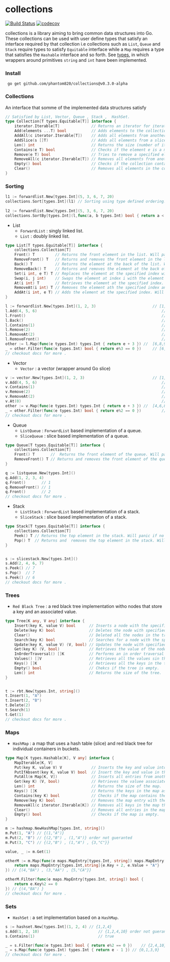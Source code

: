 # collections
[![Build Status](https://app.travis-ci.com/phantom820/collections.svg?branch=main)](https://app.travis-ci.com/phantom820/collections) [![codecov](https://codecov.io/gh/phantom820/collections/branch/main/graph/badge.svg?token=TY4FD26RP0)](https://codecov.io/gh/phantom820/collections)

collections is a library aiming to bring common data structures into Go. These collections can be used with user define types that satisfy an interface required by that collection i.e collections such as `List`, `Queue` and `Stack` require types to satisfy `Equitable` interface while a `Map` requires a type that satisfies the `Hashable` interface and so forth. See [types](https://github.com/phantom820/collections/blob/main/types/types.go), in which wrappers around primitives `string` and `int` have been implemented. 

### Install 
` go get github.com/phantom820/collections@v0.3.0-alpha`

### Collections
An interface that somme of the implemented data structures satisfy 
```go
// Satisfied by List, Vector, Queue , Stack ,  HashSet.
type Collection[T types.Equitable[T]] interface {
	iterator.Iterable[T]              // Returns an iterator for iterating through the collection.
	Add(elements ...T) bool           // Adds elements to the collection.
	AddAll(c iterator.Iterable[T])    // Adds all elements from another collection into the collection.
	AddSlice(s []T)                   // Adds all elements from a slice into the collection.
	Len() int                         // Returns the size (number of items) stored in the collection.
	Contains(e T) bool                // Checks if the element e is a member of the collection.
	Remove(e T) bool                  // Tries to remove a specified element in the collection. It removes the first occurence of the element.
	RemoveAll(c iterator.Iterable[T]) // Removes all elements from another collections that appear in the collection.
	Empty() bool                      // Checks if the collection contains any elements.
	Clear()                           // Removes all elements in the collection.
}
```

### Sorting
```go
l1 := forwardlist.New[types.Int](5, 3, 6, 7, 20)
collections.Sort[types.Int](l1) // Sorting using type defined ordering.
	
l2 := forwardlist.New[types.Int](5, 3, 6, 7, 20)
collections.SortBy[types.Int](l,func(a, b types.Int) bool { return a < b}) // Sorting with custom comparator.
```

- List
	- `ForwardList` : singly linked list.
	- `List` : doubly linked list.

```go	
type List[T types.Equitable[T]] interface {
	collections.Collection[T]
	Front() T         // Returns the front element in the list. Will panic if there is no front element.
	RemoveFront() T   // Returns and removes the front element in the list.
	Back() T          // Returns the element at the back of the list. Will panic if no back element.
	RemoveBack() T    // Returns and removes the element at the back of the list. Will panic if no back element.
	Set(i int, e T) T // Replaces the element at the specified index with the new element and returns old element. Will panic if index out of bounds.
	Swap(i, j int)    // Swaps the element at index i with the element at index j. Will panic if one or both indices out of bounds.
	At(i int) T       // Retrieves the element at the specified index. Will panic if index is out of bounds.
	RemoveAt(i int) T // Removes the element ath the specified index andreturns it. Will panic if index out of bounds.
	AddAt(i int, e T) // Adds the element at the specified index. Will panic if index out of bounds.
}

l := forwardlist.New[types.Int](1, 2, 3)                         // [1,2,3]
l.Add(4, 5, 6)                                                       // [1,2,3,4,5,6]
l.Front()                                                            // 1
l.Back()                                                             // 6
l.Contains(1)                                                        // true
l.Remove(2)                                                          // [1,3,4,5,6]
l.RemoveAt(2)                                                        //  4 , [1,3,5,6]
l.RemoveFront()                                                      // 1 , [3,5,6]
other := l.Map(func(e types.Int) types.Int { return e + 3 }) //  [6,8,9]
_ = other.Filter(func(e types.Int) bool { return e%3 == 0 })     // [6,9]
// checkout docs for more .

```

- Vector
	- `Vector` : a vector (wrapper around Go slice)
```go
v := vector.New[types.Int](1, 2, 3)                              // [1,2,3]
v.Add(4, 5, 6)                                                       // [1,2,3,4,5,6]
v.Contains(1)                                                        // true
v.Remove(2)                                                          // [1,3,4,5,6]
v.RemoveAt(2)                                                        //  4 , [1,3,5,6]
v.At(0)                                                              // 1
other := v.Map(func(e types.Int) types.Int { return e + 3 }) //  [4,6,8,9]
_ = other.Filter(func(e types.Int) bool { return e%2 == 0 }) 		 // [4,6,8]
// checkout docs for more .
```
- Queue
	- `ListQueue` : `ForwardList` based implementation of a queue.
	- `SliceQueue` : slice based implementation of a queue.

```go
type Queue[T types.Equitable[T]] interface {
	collections.Collection[T]
	Front() T       //  Returns the front element of the queue. Will panic if no front element.
	RemoveFront() T // Returns and removes the front element of the queue. Will panic if no front element.
}

q := listqueue.New[types.Int]()
q.Add(1, 2, 3, 4)
q.Front()       // 1
q.RemoveFront() // 1
q.Front()       // 2
// checkout docs for more .
```

- Stack 
	- `ListStack` : `ForwardList` based implementation of a stack.
	- `SliceStack` : slice based implementation of a stack.
```go
type Stack[T types.Equitable[T]] interface {
	collections.Collection[T]
	Peek() T // Returns the top element in the stack. Will panic if no top element.
	Pop() T  // Returns and  removes the top element in the stack. Will panic if no top element.
}


s := slicestack.New[types.Int]()
s.Add(2, 4, 6, 7)
s.Peek() // 7
s.Pop()  // 7
s.Peek() // 6
// checkout docs for more .
```
### Trees

- `Red Black Tree` : a red black tree implementation witho nodes that store a key and an associated value.
```go
type Tree[K any, V any] interface {
	Insert(key K, value V) bool      // Inserts a node with the specified key and value.
	Delete(key K) bool               // Deletes the node with specified key. Returns true if such a node was found and deleted otherwise false.
	Clear()                          // Deleted all the nodes in the tree.
	Search(key K) bool               // Searches for a node with the specified key.
	Update(key K, value V) (V, bool) // Updates the node with specified key with the new value. Returns the old value if there was such a node.
	Get(key K) (V, bool)             // Retrieves the value of the node with the specified key.
	InOrderTraversal() []K           // Performs an in order traversal and returns results in a slice.
	Values() []V                     // Retrieves all the values sin the tree.
	Keys() []K                       // Retrieves all the keys in the tree.
	Empty() bool                     // Chekcs if the tree is empty.
	Len() int                        // Returns the size of the tree.
}


t := rbt.New[types.Int, string]()
t.Insert(1, "A")
t.Insert(2, "B")
t.Delete(2)
t.Search(1)
t.Get(1)
// checkout docs for more .
```

### Maps
- `HashMap` : a map that uses a hash table (slice) and red black tree for individual containers in buckets.
```go
type Map[K types.Hashable[K], V any] interface {
	MapIterable[K, V]
	Put(key K, value V) V             // Inserts the key and value into the map. Returns the previous value associated with the key if it was present otherwise zero value.
	PutIfAbsent(key K, value V) bool  // Insert the key and value in the map if the key does not already exist.
	PutAll(m Map[K, V])               // Inserts all entries from another map into the map.
	Get(key K) (V, bool)              // Retrieves the valuee associated with the key. Returns zero value if the key does not exist.
	Len() int                         // Returns the size of the map.
	Keys() []K                        // Returns the keys in the map as a slice.
	Contains(key K) bool              // Checks if the map contains the specified key.
	Remove(key K) bool                // Removes the map entry with the specified key.
	RemoveAll(c iterator.Iterable[K]) // Removes all keys in the map that appear in an iterable.
	Clear()                           // Removes all entries in the map.
	Empty() bool                      // Checks if the map is empty.
}

m := hashmap.NewHashMap[types.Int, string]()
m.Put(1, "A") // {(1,"A")}
m.Put(2, "B") // {(2,"B") , (1,"A")} order not gueranted
m.Put(3, "C") // {(2,"B") , (1,"A") , {3,"C"}}

value, _ := m.Get(1)

otherM := m.Map(func(e maps.MapEntry[types.Int, string]) maps.MapEntry[types.Int, string] {
	return maps.MapEntry[types.Int,string]{e.Key + 2, e.Value + "A"}
}) // {(4,"BA") , (3,"AA") , {5,"CA"}}

otherM.Filter(func(e maps.MapEntry[types.Int, string]) bool {
	return e.Key%2 == 0
}) // {(4,"BA") }
// checkout docs for more .
```


### Sets
- `HashSet` : a set implementation based on a `HashMap`.
```go
s := hashset.New[types.Int](1, 2, 4) // {1,2,4}
s.Add(1, 2, 10)                          // {1,2,4,10} order not gueranteed
s.Contains(1)                            // true

_ = s.Filter(func(e types.Int) bool { return e%2 == 0 })    // {2,4,10}
_ = s.Map(func(e types.Int) types.Int { return e - 1 }) // {0,1,3,9}
// checkout docs for more .


```



